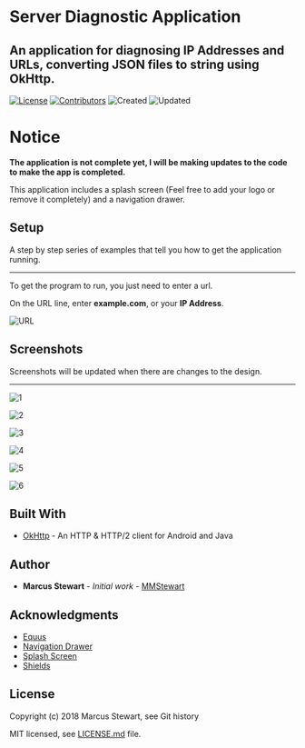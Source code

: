 # Server Diagnostic Application  
## An application for diagnosing IP Addresses and URLs, converting JSON files to string using OkHttp.    

[![License](https://img.shields.io/badge/license-MIT-red.svg)](https://github.com/mmstewart/Server-Diagnostic-Application/blob/master/LICENSE.md)
[![Contributors](https://img.shields.io/badge/contributors-1-blue.svg)](https://github.com/mmstewart/Server-Diagnostic-Application/graphs/contributors)
![Created](https://img.shields.io/badge/created-july%202018-brightgreen.svg)
![Updated](https://img.shields.io/badge/updated-july%202018-yellow.svg)

# Notice

**The application is not complete yet, I will be making updates to the code to make the app is completed.**

This application includes a splash screen (Feel free to add your logo or remove it completely) and a navigation drawer.  

## Setup

A step by step series of examples that tell you how to get the application running.

---

To get the program to run, you just need to enter a url. 

On the URL line, enter **example.com**, or your **IP Address**.

![URL](https://user-images.githubusercontent.com/36175538/43285013-464b6b22-90e3-11e8-98ad-78bad2748c38.png)

## Screenshots

Screenshots will be updated when there are changes to the design.  

---

![1](https://user-images.githubusercontent.com/36175538/42836482-c69942ec-89c0-11e8-8822-745c391661ed.png)  

![2](https://user-images.githubusercontent.com/36175538/42836513-dd365490-89c0-11e8-9779-da377539ee7d.png)  

![3](https://user-images.githubusercontent.com/36175538/42836515-dfc949ec-89c0-11e8-84b2-fa61eaff2632.png)  

![4](https://user-images.githubusercontent.com/36175538/43284965-1e627542-90e3-11e8-9e2d-43e015373eda.png)  

![5](https://user-images.githubusercontent.com/36175538/43284966-1ffdc41a-90e3-11e8-8341-cf88bd158aa2.png)  

![6](https://user-images.githubusercontent.com/36175538/43284969-218749fa-90e3-11e8-9f3e-f6a50bcfc095.png)

## Built With

* [OkHttp](http://square.github.io/okhttp/) - An HTTP & HTTP/2 client for Android and Java

## Author

* **Marcus Stewart** - *Initial work* - [MMStewart](https://github.com/mmstewart)

## Acknowledgments

* [Equus](https://www.equuscs.com/)
* [Navigation Drawer](https://www.youtube.com/watch?v=AS92bq3XxkA)
* [Splash Screen](https://www.youtube.com/watch?v=jXtof6OUtcE&t=137s)
* [Shields](https://shields.io/)

## License

Copyright (c) 2018<!--- -(Future Years) --> Marcus Stewart, see Git history

MIT licensed, see [LICENSE.md](LICENSE.md) file.
